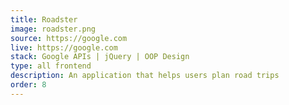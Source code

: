 ```yaml
---
title: Roadster
image: roadster.png
source: https://google.com
live: https://google.com
stack: Google APIs | jQuery | OOP Design
type: all frontend
description: An application that helps users plan road trips
order: 8
---
```

